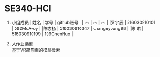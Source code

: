 # SE340-HCI  
1. 小组成员
| 姓名 | 学号 | github账号 |
| :-: | :-: | :-: |
|罗宇辰 | 516030910101 | 592McAvoy |
|陈志扬 | 516030910347 | changeyoung98 |
|陈  诺 | 516030910199 | 199ChenNuo |  

2. 大作业选题  
基于VR简笔画的模型检索  
